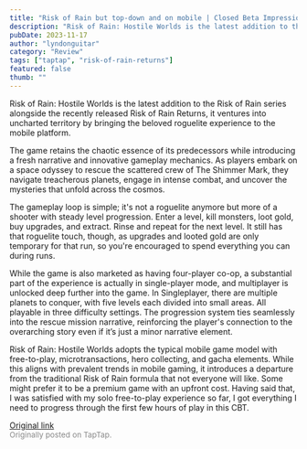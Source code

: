 ```yaml
---
title: "Risk of Rain but top-down and on mobile | Closed Beta Impressions - Risk of Rain: Hostile Worlds"
description: "Risk of Rain: Hostile Worlds is the latest addition to the Risk of Rain series alongside the recently released Risk of Rain Returns, it ventures into uncharted territory by bringing the beloved roguelite experience to the mobile platform."
pubDate: 2023-11-17
author: "lyndonguitar"
category: "Review"
tags: ["taptap", "risk-of-rain-returns"]
featured: false
thumb: ""
---
```


Risk of Rain: Hostile Worlds is the latest addition to the Risk of Rain series alongside the recently released Risk of Rain Returns, it ventures into uncharted territory by bringing the beloved roguelite experience to the mobile platform.

The game retains the chaotic essence of its predecessors while introducing a fresh narrative and innovative gameplay mechanics. As players embark on a space odyssey to rescue the scattered crew of The Shimmer Mark, they navigate treacherous planets, engage in intense combat, and uncover the mysteries that unfold across the cosmos.

The gameplay loop is simple; it's not a roguelite anymore but more of a shooter with steady level progression. Enter a level, kill monsters, loot gold, buy upgrades, and extract. Rinse and repeat for the next level. It still has that roguelite touch, though, as upgrades and looted gold are only temporary for that run, so you're encouraged to spend everything you can during runs.

While the game is also marketed as having four-player co-op, a substantial part of the experience is actually in single-player mode, and multiplayer is unlocked deep further into the game. In Singleplayer, there are multiple planets to conquer, with five levels each divided into small areas. All playable in three difficulty settings. The progression system ties seamlessly into the rescue mission narrative, reinforcing the player's connection to the overarching story even if it’s just a minor narrative element.

Risk of Rain: Hostile Worlds adopts the typical mobile game model with free-to-play, microtransactions, hero collecting, and gacha elements. While this aligns with prevalent trends in mobile gaming, it introduces a departure from the traditional Risk of Rain formula that not everyone will like. Some might prefer it to be a premium game with an upfront cost. Having said that, I was satisfied with my solo free-to-play experience so far, I got everything I need to progress through the first few hours of play in this CBT.

[Original link](https://www.taptap.io/post/6558920)<br><span style="font-size: 0.95em; color: #888;">Originally posted on TapTap.</span>
